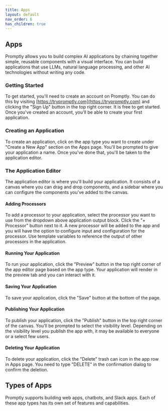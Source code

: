 ```yaml
---
title: Apps
layout: default
nav_order: 6
has_children: true
---
```


## Apps

Promptly allows you to build complex AI applications by chaining together simple, reusable components with a visual interface. You can build applications that use LLMs, natural language processing, and other AI technologies without writing any code.

### Getting Started

To get started, you'll need to create an account on Promptly. You can do this by visiting [https://trypromptly.com](https://trypromptly.com) and clicking the "Sign Up" button in the top right corner. It is free to get started. Once you've created an account, you'll be able to create your first application.

### Creating an Application

To create an application, click on the app type you want to create under "Create a New App" section on the Apps page. You'll be prompted to give your application a name. Once you've done that, you'll be taken to the application editor.

### The Application Editor

The application editor is where you'll build your application. It consists of a canvas where you can drag and drop components, and a sidebar where you can configure the components you've added to the canvas.

#### Adding Processors

To add a processor to your application, select the processor you want to use from the dropdown above application output block. Click the "+ Processor" button next to it. A new processor will be added to the app and you will have the option to configure input and configuration for the processor. Use template variables to reference the output of other processors in the application.

#### Running Your Application

To run your application, click the "Preview" button in the top right corner of the app editor page based on the app type. Your application will render in the preview tab and you can interact with it.

#### Saving Your Application

To save your application, click the "Save" button at the bottom of the page.

#### Publishing Your Application

To publish your application, click the "Publish" button in the top right corner of the canvas. You'll be prompted to select the visibility level. Depending on the visibility level you publish the app with, it may be available to everyone or a select few users.

#### Deleting Your Application

To delete your application, click the "Delete" trash can icon in the app row in Apps page. You need to type "DELETE" in the confirmation dialog to confirm the deletion.

## Types of Apps

Promptly supports building web apps, chatbots, and Slack apps. Each of these app types has its own set of features and capabilities.
